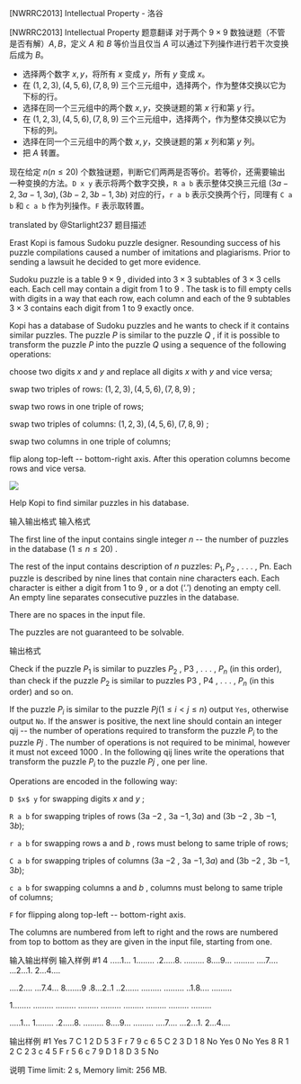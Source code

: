 



[NWRRC2013] Intellectual Property - 洛谷














[NWRRC2013] Intellectual Property
题意翻译
对于两个 $9\times9$ 数独谜题（不管是否有解）$A,B$，定义 $A$ 和 $B$ 等价当且仅当 $A$ 可以通过下列操作进行若干次变换后成为 $B$。
- 选择两个数字 $x,y$，将所有 $x$ 变成 $y$，所有 $y$ 变成 $x$。
- 在 $(1,2,3),(4,5,6),(7,8,9)$ 三个三元组中，选择两个，作为整体交换以它为下标的行。
- 选择在同一个三元组中的两个数 $x,y$，交换谜题的第 $x$ 行和第 $y$ 行。
- 在 $(1,2,3),(4,5,6),(7,8,9)$ 三个三元组中，选择两个，作为整体交换以它为下标的列。
- 选择在同一个三元组中的两个数 $x,y$，交换谜题的第 $x$ 列和第 $y$ 列。
- 把 $A$ 转置。

现在给定 $n(n\le20)$ 个数独谜题，判断它们两两是否等价。若等价，还需要输出一种变换的方法。`D x y` 表示将两个数字交换，`R a b` 表示整体交换三元组 $(3a-2,3a-1,3a),(3b-2,3b-1,3b)$ 对应的行，`r a b` 表示交换两个行，同理有 `C a b` 和 `c a b` 作为列操作。`F` 表示取转置。

translated by @Starlight237
题目描述


Erast Kopi is famous Sudoku puzzle designer. Resounding success of his puzzle compilations caused a number of imitations and plagiarisms. Prior to sending a lawsuit he decided to get more evidence.

Sudoku puzzle is a table $9 \times 9$ , divided into $3 \times 3$ subtables of $3 \times 3$ cells each. Each cell may contain a digit from $1$ to $9$ . The task is to fill empty cells with digits in a way that each row, each column and each of the $9$ subtables $3 \times 3$ contains each digit from $1$ to $9$ exactly once.

Kopi has a database of Sudoku puzzles and he wants to check if it contains similar puzzles. The puzzle $P$ is similar to the puzzle $Q$ , if it is possible to transform the puzzle $P$ into the puzzle $Q$ using a sequence of the following operations:

choose two digits $x$ and $y$ and replace all digits $x$ with $y$ and vice versa;

swap two triples of rows: $(1 , 2 , 3) , (4 , 5 , 6) , (7 , 8 , 9)$ ;

swap two rows in one triple of rows;

swap two triples of columns: $(1 , 2 , 3) , (4 , 5 , 6) , (7 , 8 , 9)$ ;

swap two columns in one triple of columns;

flip along top-left -- bottom-right axis. After this operation columns become rows and vice versa.

![](/upload/images2/ip.png)

Help Kopi to find similar puzzles in his database.


输入输出格式
输入格式



The first line of the input contains single integer $n$ -- the number of puzzles in the database $(1 \le n \le 20)$ .

The rest of the input contains description of $n$ puzzles: $P_1 , P_2$ , . . . , Pn. Each puzzle is described by nine lines that contain nine characters each. Each character is either a digit from $1$ to $9$ , or a dot $(‘. ')$ denoting an empty cell. An empty line separates consecutive puzzles in the database.

There are no spaces in the input file.

The puzzles are not guaranteed to be solvable.


输出格式



Check if the puzzle $P_1$ is similar to puzzles $P_2$ , P3 , . . . , $P_n$ (in this order), than check if the puzzle $P_2$ is similar to puzzles P3 , P4 , . . . , $P_n$ (in this order) and so on.

If the puzzle $P_i$ is similar to the puzzle $Pj (1 \le i < j \le n)$ output `Yes`, otherwise output `No`. If the answer is positive, the next line should contain an integer qij -- the number of operations required to transform the puzzle $P_i$ to the puzzle $Pj$ . The number of operations is not required to be minimal, however it must not exceed $1000$ . In the following qij lines write the operations that transform the puzzle $P_i$ to the puzzle $Pj$ , one per line.

Operations are encoded in the following way:

`D $x$ y` for swapping digits $x$ and $y$ ;

`R a b` for swapping triples of rows (3a $− 2$ , 3a $− 1 , 3a)$ and (3b $− 2$ , 3b $− 1 , 3b);$

`r a b` for swapping rows a and $b$ , rows must belong to same triple of rows;

`C a b` for swapping triples of columns (3a $− 2$ , 3a $− 1 , 3a)$ and (3b $− 2$ , 3b $− 1 , 3b);$

`c a b` for swapping columns a and $b$ , columns must belong to same triple of columns;

`F` for flipping along top-left -- bottom-right axis.

The columns are numbered from left to right and the rows are numbered from top to bottom as they are given in the input file, starting from one.


输入输出样例
输入样例 #1
4
.....1...
1........
.2.....8.
.........
8....9...
.........
....7....
...2...1.
2...4....

....2....
...7.4...
8.......9
.8...2..1
..2......
.........
.........
..1.8....
.........

1........
.........
.........
.........
.........
.........
.........
.........
.........

.....1...
1........
.2.....8.
.........
8....9...
.........
....7....
...2...1.
2...4....

输出样例 #1
Yes
7
C 1 2
D 5 3
F
r 7 9
c 6 5
C 2 3
D 1 8
No
Yes
0
No
Yes
8
R 1 2
C 2 3
c 4 5
F
r 5 6
c 7 9
D 1 8
D 3 5
No

说明
Time limit: 2 s, Memory limit: 256 MB. 








